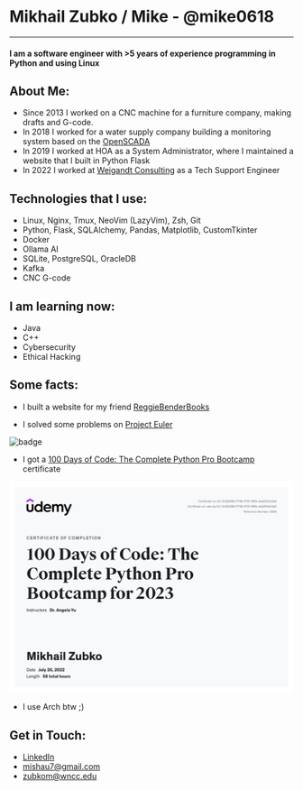 <!--
**mike0618/mike0618** is a ✨ _special_ ✨ repository because its `README.md` (this file) appears on your GitHub profile.

Here are some ideas to get you started:

- 🔭 I’m currently working on ...
- 🌱 I’m currently learning ...
- 👯 I’m looking to collaborate on ...
- 🤔 I’m looking for help with ...
- 💬 Ask me about ...
- 📫 How to reach me: ...
- 😄 Pronouns: ...
- ⚡ Fun fact: ...
-->
# Mikhail Zubko / Mike - @mike0618

---

#### I am a software engineer with >5 years of experience programming in Python and using Linux

## About Me:

- Since 2013 I worked on a CNC machine for a furniture company, making drafts and G-code.
- In 2018 I worked for a water supply company building a monitoring system based on the [OpenSCADA](http://oscada.org/en)
- In 2019 I worked at HOA as a System Administrator, where I maintained a website that I built in Python Flask
- In 2022 I worked at [Weigandt Consulting](https://www.weigandt-consulting.com/) as a Tech Support Engineer

## Technologies that I use:

- Linux, Nginx, Tmux, NeoVim (LazyVim), Zsh, Git
- Python, Flask, SQLAlchemy, Pandas, Matplotlib, CustomTkinter
- Docker
- Ollama AI
- SQLite, PostgreSQL, OracleDB
- Kafka
- CNC G-code

## I am learning now:

- Java
- C++
- Cybersecurity
- Ethical Hacking

## Some facts: 

- I built a website for my friend [ReggieBenderBooks](https://reggiebenderbooks.com)

- I solved some problems on [Project Euler](https://projecteuler.net/archives) 

![badge](https://projecteuler.net/profile/mike0618.png)
- I got a [100 Days of Code: The Complete Python Pro Bootcamp](https://www.udemy.com/course/100-days-of-code/) certificate 

![certificate](https://github.com/mike0618/mike0618/blob/main/UC-0c52d082-7738-4721-89fb-a4a22fc8c9a0.jpg)
- I use Arch btw ;)

## Get in Touch:

- [LinkedIn](linkedin.com/in/mikhail-zubko-47817720b/)
- [mishau7@gmail.com](mailto:mishau7@gmail.com)
- [zubkom@wncc.edu](mailto:zubkom@wncc.edu)
